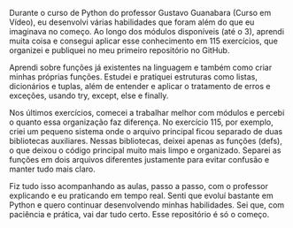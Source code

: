 Durante o curso de Python do professor Gustavo Guanabara (Curso em Vídeo), eu desenvolvi várias habilidades que foram além do que eu imaginava no começo. Ao longo dos módulos disponíveis (até o 3), aprendi muita coisa e consegui aplicar esse conhecimento em 115 exercícios, que organizei e publiquei no meu primeiro repositório no GitHub.

Aprendi sobre funções já existentes na linguagem e também como criar minhas próprias funções. Estudei e pratiquei estruturas como listas, dicionários e tuplas, além de entender e aplicar o tratamento de erros e exceções, usando try, except, else e finally.

Nos últimos exercícios, comecei a trabalhar melhor com módulos e percebi o quanto essa organização faz diferença. No exercício 115, por exemplo, criei um pequeno sistema onde o arquivo principal ficou separado de duas bibliotecas auxiliares. Nessas bibliotecas, deixei apenas as funções (defs), o que deixou o código principal muito mais limpo e organizado. Separei as funções em dois arquivos diferentes justamente para evitar confusão e manter tudo mais claro.

Fiz tudo isso acompanhando as aulas, passo a passo, com o professor explicando e eu praticando em tempo real. Senti que evoluí bastante em Python e quero continuar desenvolvendo minhas habilidades. Sei que, com paciência e prática, vai dar tudo certo. Esse repositório é só o começo.
